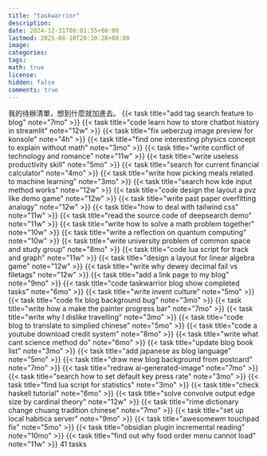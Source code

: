 ```yaml
---
title: "taskwarrior"
description: 
date: 2024-12-31T08:01:55+08:00
lastmod: 2025-08-10T20:10:28+08:00
image: 
categories: 
tags: 
math: true
license: 
hidden: false
comments: true
---
```


我的待辦清單，想到什麼就加進去。
{{< task title="add tag search feature to blog" note="7mo" >}}
{{< task title="code learn how to store chatbot history in streamlit" note="12w" >}}
{{< task title="fix ueberzug image preview for konsole" note="4h" >}}
{{< task title="find one interesting physics concept to explain without math" note="3mo" >}}
{{< task title="write conflict of technology and romance" note="11w" >}}
{{< task title="write useless productivity skill" note="5mo" >}}
{{< task title="search for current financial calculator" note="4mo" >}}
{{< task title="write how picking meals related to machine learning" note="3mo" >}}
{{< task title="search how kde input method works" note="12w" >}}
{{< task title="code design the layout a pvz like demo game" note="12w" >}}
{{< task title="write past paper overfitting analogy" note="12w" >}}
{{< task title="how to deal with tailwind css" note="11w" >}}
{{< task title="read the source code of deepsearch demo" note="11w" >}}
{{< task title="write how to solve a math problem together" note="10w" >}}
{{< task title="write a reflection on quantum computing" note="10w" >}}
{{< task title="write university problem of common space and study group" note="8mo" >}}
{{< task title="code lua script for track and graph" note="11w" >}}
{{< task title="design a layout for linear algebra game" note="12w" >}}
{{< task title="write why dewey decimal fail vs filetags" note="12w" >}}
{{< task title="add a link page to my blog" note="9mo" >}}
{{< task title="code taskwarrior blog show completed tasks" note="6mo" >}}
{{< task title="write invent culture" note="5mo" >}}
{{< task title="code fix blog background bug" note="3mo" >}}
{{< task title="write how a make the painter progress bar" note="7mo" >}}
{{< task title="write why I dislike travelling" note="3mo" >}}
{{< task title="code blog to translate to simplied chinese" note="5mo" >}}
{{< task title="code a youtube download credit system" note="8mo" >}}
{{< task title="write what cant science method do" note="6mo" >}}
{{< task title="update blog book list" note="3mo" >}}
{{< task title="add japanese as blog language" note="5mo" >}}
{{< task title="draw new blog background from postcard" note="7mo" >}}
{{< task title="redraw ai-generated-image" note="7mo" >}}
{{< task title="search how to set default key press rate" note="3mo" >}}
{{< task title="find lua script for statistics" note="3mo" >}}
{{< task title="check haskell tutorial" note="6mo" >}}
{{< task title="solve convolve output edge size by cardinal theory" note="12w" >}}
{{< task title="rime dictionary change chuang tradition chinese" note="7mo" >}}
{{< task title="set up local habitica server" note="9mo" >}}
{{< task title="awesomewm touchpad fix" note="5mo" >}}
{{< task title="obsidian plugin incremental reading" note="10mo" >}}
{{< task title="find out why food order menu cannot load" note="11w" >}}
41 tasks